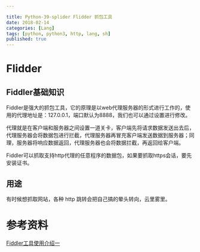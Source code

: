 ```yaml
---

title: Python-39-splider Flidder 抓包工具
date: 2018-02-14
categories: [Lang]
tags: [python, python3, http, lang, sh]
published: true
---
```


# Flidder

## Fiddler基础知识

Fiddler是强大的抓包工具，它的原理是以web代理服务器的形式进行工作的，使用的代理地址是：127.0.0.1，端口默认为8888，我们也可以通过设置进行修改。

代理就是在客户端和服务器之间设置一道关卡，客户端先将请求数据发送出去后，代理服务器会将数据包进行拦截，代理服务器再冒充客户端发送数据到服务器；同理，服务器将响应数据返回，代理服务器也会将数据拦截，再返回给客户端。

Fiddler可以抓取支持http代理的任意程序的数据包，如果要抓取https会话，要先安装证书。

## 用途

有时候想抓取网站，各种 http 跳转会把自己搞的晕头转向，云里雾里。

# 参考资料

[Fiddler工具使用介绍一](https://www.cnblogs.com/miantest/p/7289694.html)

